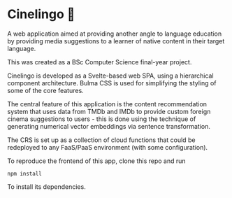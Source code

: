 # Cinelingo 🎥

A web application aimed at providing another angle to language education by providing media suggestions to a learner of native content in their target language.

This was created as a BSc Computer Science final-year project.

Cinelingo is developed as a Svelte-based web SPA, using a hierarchical component architecture. Bulma CSS is used for simplifying the styling of some of the core features.

The central feature of this application is the content recommendation system that uses data from TMDb and IMDb to provide custom foreign cinema suggestions to users - this is done using the technique of generating numerical vector embeddings via sentence transformation.

The CRS is set up as a collection of cloud functions that could be redeployed to any FaaS/PaaS environment (with some configuration).

To reproduce the frontend of this app, clone this repo and run

```
npm install
```

To install its dependencies.

